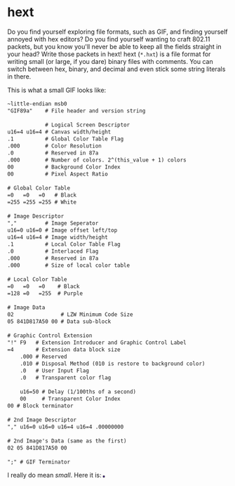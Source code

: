 # hext
Do you find yourself exploring file formats, such as GIF, and finding yourself
annoyed with hex editors? Do you find yourself wanting to craft 802.11 packets,
but you know you'll never be able to keep all the fields straight in your head?
Write those packets in hext! hext (`*.hxt`) is a file format for writing small
(or large, if you dare) binary files with comments. You can switch between hex,
binary, and decimal and even stick some string literals in there.

This is what a small GIF looks like:
```
~little-endian msb0
"GIF89a"    # File header and version string

            # Logical Screen Descriptor
u16=4 u16=4 # Canvas width/height
.1          # Global Color Table Flag
.000        # Color Resolution
.0          # Reserved in 87a
.000        # Number of colors. 2^(this_value + 1) colors
00          # Background Color Index
00          # Pixel Aspect Ratio

# Global Color Table
=0   =0   =0   # Black
=255 =255 =255 # White 

# Image Descriptor
","         # Image Seperator
u16=0 u16=0 # Image offset left/top
u16=4 u16=4 # Image width/height
.1          # Local Color Table Flag
.0          # Interlaced Flag
.000        # Reserved in 87a
.000        # Size of local color table

# Local Color Table
=0   =0   =0    # Black
=128 =0   =255  # Purple

# Image Data
02               # LZW Minimum Code Size
05 841D817A50 00 # Data sub-block

# Graphic Control Extension
"!" F9   # Extension Introducer and Graphic Control Label
=4       # Extension data block size
	.000 # Reserved
	.010 # Disposal Method (010 is restore to background color)
	.0   # User Input Flag
	.0   # Transparent color flag

	u16=50 # Delay (1/100ths of a second)
	00     # Transparent Color Index
00 # Block terminator

# 2nd Image Descriptor
"," u16=0 u16=0 u16=4 u16=4 .00000000

# 2nd Image's Data (same as the first)
02 05 841D817A50 00

";" # GIF Terminator
```

I really do mean *small*. Here it is:
![a very small gif](test.gif)